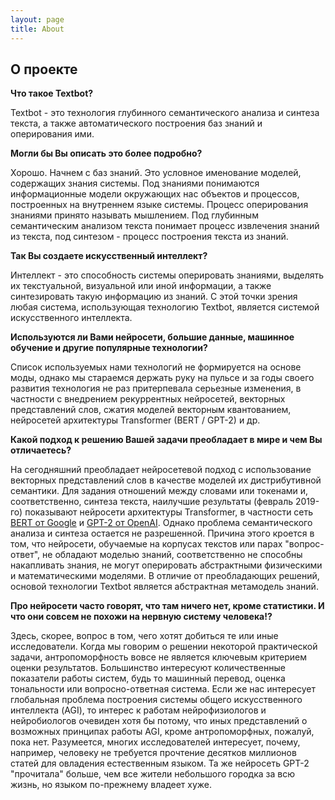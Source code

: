 ```yaml
---
layout: page
title: About
---
```

## О проекте


**Что такое Textbot?**

Textbot - это технология глубинного семантического анализа и синтеза текста, а также автоматического построения баз знаний и оперирования ими.

**Могли бы Вы описать это более подробно?**

Хорошо. Начнем с баз знаний. Это условное именование моделей, содержащих знания системы. Под знаниями понимаются информационные модели окружающих нас объектов и процессов, построенных на внутреннем языке системы. Процесс оперирования знаниями принято называть мышлением. Под глубинным семантическим анализом текста понимает процесс извлечения знаний из текста, под синтезом - процесс построения текста из знаний.

**Так Вы создаете искусственный интеллект?**

Интеллект - это способность системы оперировать знаниями, выделять их текстуальной, визуальной или иной информации, а также синтезировать такую информацию из знаний. С этой точки зрения любая система, использующая технологию Textbot, является системой искусственного интеллекта.

**Используются ли Вами нейросети, большие данные, машинное обучение и другие популярные технологии?**

Список используемых нами технологий не формируется на основе моды, однако мы стараемся держать руку на пульсе и за годы своего развития технология не раз притерпевала серьезные изменения, в частности с внедрением рекуррентных нейросетей, векторных представлений слов, сжатия моделей векторным квантованием, нейросетей архитектуры Transformer (BERT / GPT-2) и др.

**Какой подход к решению Вашей задачи преобладает в мире и чем Вы отличаетесь?**

На сегодняшний преобладает нейросетевой подход с использование векторных представлений слов в качестве моделей их дистрибутивной семантики. Для задания отношений между словами или токенами и, соответственно, синтеза текста, наилучшие результаты (февраль 2019-го) показывают нейросети архитектуры Transformer, в частности сеть [BERT от Google](https://ai.googleblog.com/2018/11/open-sourcing-bert-state-of-art-pre.html) и [GPT-2 от OpenAI](https://blog.openai.com/better-language-models/). Однако проблема семантического анализа и синтеза остается не разрешенной. Причина этого кроется в том, что нейросети, обучаемые на корпусах текстов или парах "вопрос-ответ", не обладают моделью знаний, соответственно не способны накапливать знания, не могут оперировать абстрактными физическими и математическими моделями. В отличие от преобладающих решений, основой технологии Textbot является абстрактная метамодель знаний.

**Про нейросети часто говорят, что там ничего нет, кроме статистики. И что они совсем не похожи на нервную систему человека!?**

Здесь, скорее, вопрос в том, чего хотят добиться те или иные исследователи. Когда мы говорим о решении некоторой практической задачи, антропоморфность вовсе не является ключевым критерием оценки результатов. Большинство интересуют количественные показатели работы систем, будь то машинный перевод, оценка тональности или вопросно-ответная система. Если же нас интересует глобальная проблема построения системы общего искусственного интеллекта (AGI), то интерес к работам нейрофизиологов и нейробиологов очевиден хотя бы потому, что иных представлений о возможных принципах работы AGI, кроме антропоморфных, пожалуй, пока нет. Разумеется, многих исследователей интересует, почему, например, человеку не требуется прочтение десятков миллионов статей для овладения естественным языком. Та же нейросеть GPT-2 "прочитала" больше, чем все жители небольшого городка за всю жизнь, но языком по-прежнему владеет хуже.
